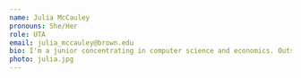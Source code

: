 ```yaml
---
name: Julia McCauley
pronouns: She/Her
role: UTA 
email: julia_mccauley@brown.edu
bio: I'm a junior concentrating in computer science and economics. Outside of class I like watching horror movies, practicing card tricks, and reading current affairs magazine. 
photo: julia.jpg
---
```

